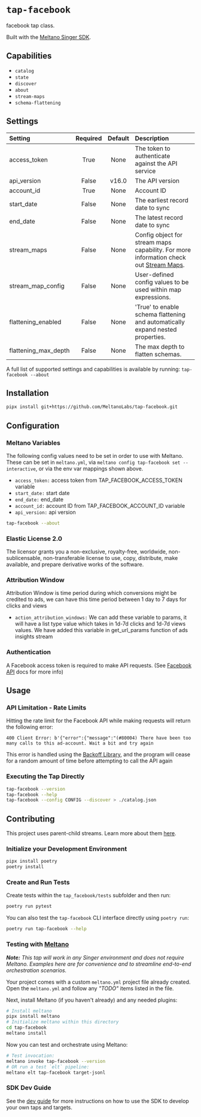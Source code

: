 # `tap-facebook`

facebook tap class.

Built with the [Meltano Singer SDK](https://sdk.meltano.com).

## Capabilities

* `catalog`
* `state`
* `discover`
* `about`
* `stream-maps`
* `schema-flattening`

## Settings

| Setting             | Required | Default | Description |
|:--------------------|:--------:|:-------:|:------------|
| access_token        | True     | None    | The token to authenticate against the API service |
| api_version         | False    | v16.0   | The API version |
| account_id          | True     | None    | Account ID  |
| start_date          | False    | None    | The earliest record date to sync |
| end_date            | False    | None    | The latest record date to sync |
| stream_maps         | False    | None    | Config object for stream maps capability. For more information check out [Stream Maps](https://sdk.meltano.com/en/latest/stream_maps.html). |
| stream_map_config   | False    | None    | User-defined config values to be used within map expressions. |
| flattening_enabled  | False    | None    | 'True' to enable schema flattening and automatically expand nested properties. |
| flattening_max_depth| False    | None    | The max depth to flatten schemas. |

A full list of supported settings and capabilities is available by running: `tap-facebook --about`


## Installation

```bash
pipx install git+https://github.com/MeltanoLabs/tap-facebook.git
```

## Configuration

### Meltano Variables

The following config values need to be set in order to use with Meltano. These can be set in `meltano.yml`, via
```meltano config tap-facebook set --interactive```, or via the env var mappings shown above.

- `access_token:` access token from TAP_FACEBOOK_ACCESS_TOKEN variable
- `start_date:` start date
- `end_date:` end_date
- `account_id:` account ID from TAP_FACEBOOK_ACCOUNT_ID variable
- `api_version:` api version

```bash
tap-facebook --about
```

### Elastic License 2.0

The licensor grants you a non-exclusive, royalty-free, worldwide, non-sublicensable, non-transferable license to use, copy, distribute, make available, and prepare derivative works of the software.

### Attribution Window

Attribution Window is time period during which conversions might be credited to ads, we can have this time period between 1 day to 7 days for clicks and views

- `action_attribution_windows:` We can add these variable to params, it will have a list type value which takes in 1d-7d clicks and 1d-7d views values. We have added
this variable in get_url_params function of ads insights stream


### Authentication

A Facebook access token is required to make API requests. (See [Facebook API](https://developers.facebook.com/docs/facebook-login/guides/access-tokens/) docs for more info)


## Usage

### API Limitation - Rate Limits

Hitting the rate limit for the Facebook API while making requests will return the following error:

```400 Client Error: b'{"error":{"message":"(#80004) There have been too many calls to this ad-account. Wait a bit and try again```

This error is handled using the [Backoff Library](https://github.com/litl/backoff), and the program will cease for a random amount of time before
attempting to call the API again

### Executing the Tap Directly

```bash
tap-facebook --version
tap-facebook --help
tap-facebook --config CONFIG --discover > ./catalog.json
```

## Contributing

This project uses parent-child streams. Learn more about them [here](https://gitlab.com/meltano/sdk/-/blob/main/docs/parent_streams.md).

### Initialize your Development Environment

```bash
pipx install poetry
poetry install
```

### Create and Run Tests

Create tests within the `tap_facebook/tests` subfolder and
  then run:

```bash
poetry run pytest
```

You can also test the `tap-facebook` CLI interface directly using `poetry run`:

```bash
poetry run tap-facebook --help
```

### Testing with [Meltano](https://www.meltano.com)

_**Note:** This tap will work in any Singer environment and does not require Meltano.
Examples here are for convenience and to streamline end-to-end orchestration scenarios._

Your project comes with a custom `meltano.yml` project file already created. Open the `meltano.yml` and follow any _"TODO"_ items listed in
the file.

Next, install Meltano (if you haven't already) and any needed plugins:

```bash
# Install meltano
pipx install meltano
# Initialize meltano within this directory
cd tap-facebook
meltano install
```

Now you can test and orchestrate using Meltano:

```bash
# Test invocation:
meltano invoke tap-facebook --version
# OR run a test `elt` pipeline:
meltano elt tap-facebook target-jsonl
```

### SDK Dev Guide

See the [dev guide](https://sdk.meltano.com/en/latest/dev_guide.html) for more instructions on how to use the SDK to
develop your own taps and targets.
